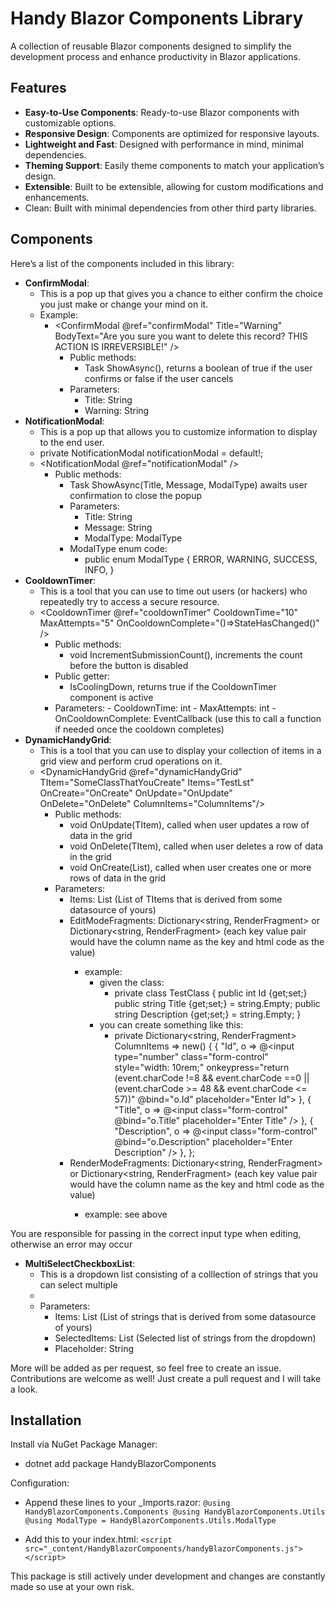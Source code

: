 # Handy Blazor Components Library

A collection of reusable Blazor components designed to simplify the development process and enhance productivity in Blazor applications.

## Features

- **Easy-to-Use Components**: Ready-to-use Blazor components with customizable options.
- **Responsive Design**: Components are optimized for responsive layouts.
- **Lightweight and Fast**: Designed with performance in mind, minimal dependencies.
- **Theming Support**: Easily theme components to match your application’s design.
- **Extensible**: Built to be extensible, allowing for custom modifications and enhancements.
- Clean: Built with minimal dependencies from other third party libraries.

## Components

Here’s a list of the components included in this library:

- **ConfirmModal**:
  - This is a pop up that gives you a chance to either confirm the choice you just make or change your mind on it.
  - Example:
    - <ConfirmModal @ref="confirmModal" Title="Warning"
    BodyText="Are you sure you want to delete this record? THIS ACTION IS IRREVERSIBLE!" />
      - Public methods:
        - Task<bool> ShowAsync(), returns a boolean of true if the user confirms or false if the user cancels
      - Parameters:
        - Title: String
        - Warning: String
- **NotificationModal**:
  - This is a pop up that allows you to customize information to display to the end user.
  - private NotificationModal notificationModal = default!;
  - <NotificationModal @ref="notificationModal" />
    - Public methods:
        - Task ShowAsync(Title, Message, ModalType) awaits user confirmation to close the popup
        - Parameters:
          - Title: String
          - Message: String
          - ModalType: ModalType
        - ModalType enum code:
          - public enum ModalType
            {
                ERROR,
                WARNING,
                SUCCESS,
                INFO,
            }
- **CooldownTimer**:
  - This is a tool that you can use to time out users (or hackers) who repeatedly try to access a secure resource.
  - <CooldownTimer @ref="cooldownTimer" CooldownTime="10" MaxAttempts="5" OnCooldownComplete="()=>StateHasChanged()" />
    - Public methods:
      - void IncrementSubmissionCount(), increments the count before the button is disabled
    - Public getter:
      - IsCoolingDown, returns true if the CooldownTimer component is active
    - Parameters:
          - CooldownTime: int
          - MaxAttempts: int
          - OnCooldownComplete: EventCallback (use this to call a function if needed once the cooldown completes)
- **DynamicHandyGrid**:
  - This is a tool that you can use to display your collection of items in a grid view and perform crud operations on it.
  - <DynamicHandyGrid @ref="dynamicHandyGrid" TItem="SomeClassThatYouCreate" Items="TestLst" OnCreate="OnCreate" OnUpdate="OnUpdate" OnDelete="OnDelete" ColumnItems="ColumnItems"/>
    - Public methods:
      - void OnUpdate(TItem), called when user updates a row of data in the grid
      - void OnDelete(TItem), called when user deletes a row of data in the grid
      - void OnCreate(List<TItem>), called when user creates one or more rows of data in the grid
    - Parameters:
      - Items: List<TItem> (List of TItems that is derived from some datasource of yours)
      - EditModeFragments: Dictionary<string, RenderFragment<TestClass>> or Dictionary<string, RenderFragment> (each key value pair would have the column name as the key and html code as the value)
        - example:
          - given the class:
            - private class TestClass
              {
                  public int Id {get;set;}
                  public string Title {get;set;} = string.Empty;
                  public string Description {get;set;} = string.Empty;
              }
          - you can create something like this:
            - private Dictionary<string, RenderFragment<TestClass>> ColumnItems => new()
              {
                {
                    "Id",
                    o => @<input type="number" class="form-control" style="width: 10rem;" onkeypress="return (event.charCode !=8 && event.charCode ==0 || (event.charCode >= 48 && event.charCode <= 57))" @bind="o.Id" placeholder="Enter Id">
                },
                {
                    "Title",
                    o => @<input class="form-control" @bind="o.Title" placeholder="Enter Title" />
                },
                {
                    "Description",
                    o => @<input class="form-control" @bind="o.Description" placeholder="Enter Description" />
                },
              };
      - RenderModeFragments: Dictionary<string, RenderFragment<TestClass>> or Dictionary<string, RenderFragment> (each key value pair would have the column name as the key and html code as the value)
        - example: see above
      
You are responsible for passing in the correct input type when editing, otherwise an error may occur

- **MultiSelectCheckboxList**:
  - This is a dropdown list consisting of a colllection of strings that you can select multiple 
  - <MultiSelectCheckBoxList
      TItem="SomeClassThatYouCreate"
      Items="ListOfStrings"
      SelectedItems="SelectedListOfStrings"
      Placeholder="Select Values" />
  - Parameters:
      - Items: List<string> (List of strings that is derived from some datasource of yours)
      - SelectedItems: List<string> (Selected list of strings from the dropdown)
      - Placeholder: String
        

More will be added as per request, so feel free to create an issue.
Contributions are welcome as well! Just create a pull request and I will take a look.

## Installation
Install via NuGet Package Manager:
- dotnet add package HandyBlazorComponents

Configuration:
- Append these lines to your _Imports.razor:
  ``@using HandyBlazorComponents.Components
    @using HandyBlazorComponents.Utils
    @using ModalType = HandyBlazorComponents.Utils.ModalType``

- Add this to your index.html:
    ``<script src="_content/HandyBlazorComponents/handyBlazorComponents.js"></script>``

This package is still actively under development and changes are constantly made so use at your own risk.
